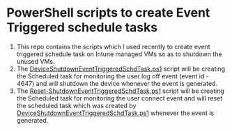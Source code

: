 # PowerShell scripts to create Event Triggered schedule tasks
1. This repo contains the scripts which I used recently to create event triggered schedule task on Intune managed VMs so as to shutdown the unused VMs.
2. The [DeviceShutdownEventTriggeredSchdTask.ps1](https://github.com/ashisharya65/My-PowerShell-Scripts/blob/main/WindowsMachines/ScheduledTask/EventTriggeredSchdTask/DeviceShutdownEventTriggeredSchdTask.ps1) script will be creating the Scheduled task for monitoring the user log off event (event id - 4647) and will shutdown the device whenever the event is generated.
3. The [Reset-ShutdownEventTriggeredSchdTask.ps1](https://github.com/ashisharya65/My-PowerShell-Scripts/blob/main/WindowsMachines/ScheduledTask/EventTriggeredSchdTask/Reset-ShutdownEventTriggeredSchdTask.ps1) script will be creating the Scheduled task for monitoring the user connect event and will reset the scheduled task which was created by [DeviceShutdownEventTriggeredSchdTask.ps1](https://github.com/ashisharya65/My-PowerShell-Scripts/blob/main/WindowsMachines/ScheduledTask/EventTriggeredSchdTask/DeviceShutdownEventTriggeredSchdTask.ps1) whenever the event is generated.
